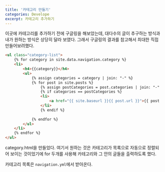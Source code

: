 ```yaml
---
title: '카테고리 만들기'
categories: Develope
excerpt: 카테고리 추가하기
---
```

이곳에 카테고리를 추가하기 전에 구글링을 해보았는데,
대다수의 글이 추구하는 방식과 내가 원하는 방식은 상당히 달라 보였다.
그래서 구글링의 결과를 참고해서 최대한 직접 만들어보려했다.

```html
<ul class="category-list">
    {% for category in site.data.navigation.category %}
    <li>
        <h4>{{category}}</h4>
        <ul>
            {% assign categories = category | join: "-" %}
            {% for post in site.posts %}
                {% assign postCategories = post.categories | join: "-" %}
                {% if categories == postCategories %}
                <li>
                    <a href="{{ site.baseurl }}{{ post.url }}">{{ post.title }}</a>
                </li>
                {% endif %}
                
            {% endfor %}
        </ul>
    </li>
    {% endfor %}
</ul>
```
category.html을 만들었다. 여기서 원하는 것은 카테고리가 목록으로 자동으로 정렬되어 보이는 것이었기에 
for 두개를 사용해 카테고리와 그 안의 글들을 출력하도록 했다.

카테고리 목록은 `navigation.yml`에서 받아온다.
